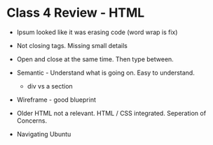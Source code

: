 # Class 4 Review - HTML

- Ipsum looked like it was erasing code (word wrap is fix)
- Not closing tags. Missing small details
- Open and close at the same time.  Then type between.
- Semantic - Understand what is going on.  Easy to understand.
    - div vs a section
- Wireframe - good blueprint
- Older HTML not a relevant.  HTML / CSS integrated. Seperation of Concerns.

- Navigating Ubuntu


